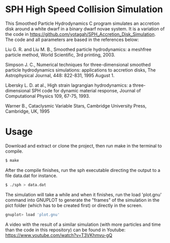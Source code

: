 # SPH High Speed Collision Simulation

This Smoothed Particle Hydrodynamics C program simulates an accretion disk around a white dwarf in a binary dwarf novae system. It is a variation of the code in https://github.com/yotagah/SPH_Accretion_Disk_Simulation. The code and all parameters are based in the references below:

Liu G. R. and Liu M. B., Smoothed particle hydrodynamics: a meshfree particle method, World Scientific, 3rd printing, 2003.

Simpson J. C., Numerical techniques for three-dimensional smoothed particle hydrodynamics simulations: applications to accretion disks, The Astrophysical Journal, 448: 822-831, 1995 August 1.

Libersky L. D. at al., High strain lagrangian hydrodynamics: a three-dimensional SPH code for dynamic material response, Journal of Computational Physics 109, 67-75, 1993.

Warner B., Cataclysmic Variable Stars, Cambridge University Press, Cambridge, UK, 1995

# Usage

Download and extract or clone the project, then run make in the terminal to compile.

```sh
$ make
```

After the compile finishes, run the sph executable directing the output to a file data.dat for instance.

```sh
$ ./sph > data.dat
```

The simulation will take a while and when it finishes, run the load 'plot.gnu' command into GNUPLOT to generate the "frames" of the simulation in the pict folder (which has to be created first) or directly in the screen.

```sh
gnuplot> load 'plot.gnu'
```

A video with the result of a similar simulation (with more particles and time than the code in this repository) can be found in Youtube: https://www.youtube.com/watch?v=T3VKhmvu-gQ